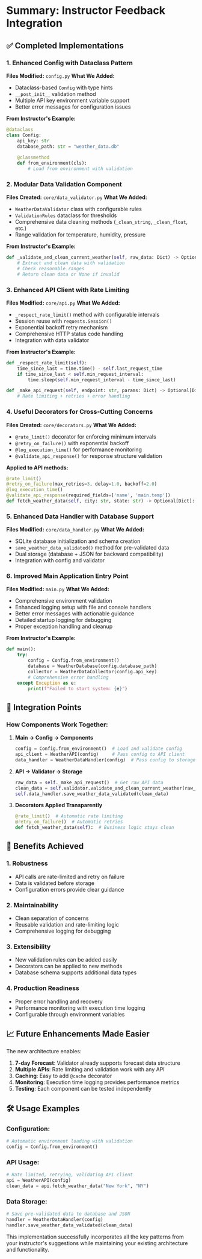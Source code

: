 # Summary: Instructor Feedback Integration

## ✅ Completed Implementations

### 1. **Enhanced Config with Dataclass Pattern**
**Files Modified:** `config.py`
**What We Added:**
- Dataclass-based `Config` with type hints
- `__post_init__` validation method
- Multiple API key environment variable support
- Better error messages for configuration issues

**From Instructor's Example:**
```python
@dataclass
class Config:
    api_key: str
    database_path: str = "weather_data.db"
    
    @classmethod
    def from_environment(cls):
        # Load from environment with validation
```

### 2. **Modular Data Validation Component**
**Files Created:** `core/data_validator.py`
**What We Added:**
- `WeatherDataValidator` class with configurable rules
- `ValidationRules` dataclass for thresholds
- Comprehensive data cleaning methods (`_clean_string`, `_clean_float`, etc.)
- Range validation for temperature, humidity, pressure

**From Instructor's Example:**
```python
def _validate_and_clean_current_weather(self, raw_data: Dict) -> Optional[Dict]:
    # Extract and clean data with validation
    # Check reasonable ranges
    # Return clean data or None if invalid
```

### 3. **Enhanced API Client with Rate Limiting**
**Files Modified:** `core/api.py`
**What We Added:**
- `_respect_rate_limit()` method with configurable intervals
- Session reuse with `requests.Session()`
- Exponential backoff retry mechanism
- Comprehensive HTTP status code handling
- Integration with data validator

**From Instructor's Example:**
```python
def _respect_rate_limit(self):
    time_since_last = time.time() - self.last_request_time
    if time_since_last < self.min_request_interval:
        time.sleep(self.min_request_interval - time_since_last)

def _make_api_request(self, endpoint: str, params: Dict) -> Optional[Dict]:
    # Rate limiting + retries + error handling
```

### 4. **Useful Decorators for Cross-Cutting Concerns**
**Files Created:** `core/decorators.py`
**What We Added:**
- `@rate_limit()` decorator for enforcing minimum intervals
- `@retry_on_failure()` with exponential backoff
- `@log_execution_time()` for performance monitoring
- `@validate_api_response()` for response structure validation

**Applied to API methods:**
```python
@rate_limit()
@retry_on_failure(max_retries=3, delay=1.0, backoff=2.0)
@log_execution_time()
@validate_api_response(required_fields=['name', 'main.temp'])
def fetch_weather_data(self, city: str, state: str) -> Optional[Dict]:
```

### 5. **Enhanced Data Handler with Database Support**
**Files Modified:** `core/data_handler.py`
**What We Added:**
- SQLite database initialization and schema creation
- `save_weather_data_validated()` method for pre-validated data
- Dual storage (database + JSON for backward compatibility)
- Integration with config and validator

### 6. **Improved Main Application Entry Point**
**Files Modified:** `main.py`
**What We Added:**
- Comprehensive environment validation
- Enhanced logging setup with file and console handlers
- Better error messages with actionable guidance
- Detailed startup logging for debugging
- Proper exception handling and cleanup

**From Instructor's Example:**
```python
def main():
    try:
        config = Config.from_environment()
        database = WeatherDatabase(config.database_path)
        collector = WeatherDataCollector(config.api_key)
        # Comprehensive error handling
    except Exception as e:
        print(f"Failed to start system: {e}")
```

## 🔄 Integration Points

### How Components Work Together:

1. **Main → Config → Components**
   ```python
   config = Config.from_environment()  # Load and validate config
   api_client = WeatherAPI(config)     # Pass config to API client
   data_handler = WeatherDataHandler(config)  # Pass config to storage
   ```

2. **API → Validator → Storage**
   ```python
   raw_data = self._make_api_request()  # Get raw API data
   clean_data = self.validator.validate_and_clean_current_weather(raw_data)
   self.data_handler.save_weather_data_validated(clean_data)
   ```

3. **Decorators Applied Transparently**
   ```python
   @rate_limit()  # Automatic rate limiting
   @retry_on_failure()  # Automatic retries
   def fetch_weather_data(self):  # Business logic stays clean
   ```

## 🎯 Benefits Achieved

### 1. **Robustness**
- API calls are rate-limited and retry on failure
- Data is validated before storage
- Configuration errors provide clear guidance

### 2. **Maintainability**
- Clean separation of concerns
- Reusable validation and rate-limiting logic
- Comprehensive logging for debugging

### 3. **Extensibility**
- New validation rules can be added easily
- Decorators can be applied to new methods
- Database schema supports additional data types

### 4. **Production Readiness**
- Proper error handling and recovery
- Performance monitoring with execution time logging
- Configurable through environment variables

## 📈 Future Enhancements Made Easier

The new architecture enables:

1. **7-day Forecast**: Validator already supports forecast data structure
2. **Multiple APIs**: Rate limiting and validation work with any API
3. **Caching**: Easy to add `@cache` decorator
4. **Monitoring**: Execution time logging provides performance metrics
5. **Testing**: Each component can be tested independently

## 🛠️ Usage Examples

### Configuration:
```python
# Automatic environment loading with validation
config = Config.from_environment()
```

### API Usage:
```python
# Rate limited, retrying, validating API client
api = WeatherAPI(config)
clean_data = api.fetch_weather_data("New York", "NY")
```

### Data Storage:
```python
# Save pre-validated data to database and JSON
handler = WeatherDataHandler(config)
handler.save_weather_data_validated(clean_data)
```

This implementation successfully incorporates all the key patterns from your instructor's suggestions while maintaining your existing architecture and functionality.
